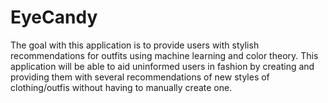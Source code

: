 # EyeCandy

The goal with this application is to provide users with stylish recommendations
for outfits using machine learning and color theory.
This application will be able to aid uninformed users in fashion by
creating and providing them with several recommendations of new styles of clothing/outfis without having to manually create one.
